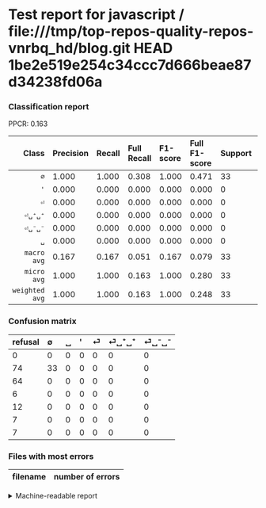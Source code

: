 # Test report for javascript / file:///tmp/top-repos-quality-repos-vnrbq_hd/blog.git HEAD 1be2e519e254c34ccc7d666beae87d34238fd06a

### Classification report

PPCR: 0.163

| Class | Precision | Recall | Full Recall | F1-score | Full F1-score | Support | Full Support | PPCR |
|------:|:----------|:-------|:------------|:---------|:---------|:--------|:-------------|:-----|
| `∅` | 1.000| 1.000| 0.308| 1.000| 0.471| 33| 107| 0.308 |
| `'` | 0.000| 0.000| 0.000| 0.000| 0.000| 0| 6| 0.000 |
| `⏎` | 0.000| 0.000| 0.000| 0.000| 0.000| 0| 12| 0.000 |
| `⏎␣⁺␣⁺` | 0.000| 0.000| 0.000| 0.000| 0.000| 0| 7| 0.000 |
| `⏎␣⁻␣⁻` | 0.000| 0.000| 0.000| 0.000| 0.000| 0| 7| 0.000 |
| `␣` | 0.000| 0.000| 0.000| 0.000| 0.000| 0| 64| 0.000 |
| `macro avg` | 0.167| 0.167| 0.051| 0.167| 0.079| 33| 203| 0.163 |
| `micro avg` | 1.000| 1.000| 0.163| 1.000| 0.280| 33| 203| 0.163 |
| `weighted avg` | 1.000| 1.000| 0.163| 1.000| 0.248| 33| 203| 0.163 |

### Confusion matrix

|refusal|  ∅| ␣| '| ⏎| ⏎␣⁺␣⁺| ⏎␣⁻␣⁻| 
|:---|:---|:---|:---|:---|:---|:---|
|0 |0 |0 |0 |0 |0 |0 |
|74 |33 |0 |0 |0 |0 |0 |
|64 |0 |0 |0 |0 |0 |0 |
|6 |0 |0 |0 |0 |0 |0 |
|12 |0 |0 |0 |0 |0 |0 |
|7 |0 |0 |0 |0 |0 |0 |
|7 |0 |0 |0 |0 |0 |0 |

### Files with most errors

| filename | number of errors|
|:----:|:-----|

<details>
    <summary>Machine-readable report</summary>
```json
{
  "cl_report": {"\u0027": {"f1-score": 0.0, "precision": 0.0, "recall": 0.0, "support": 0}, "macro avg": {"f1-score": 0.16666666666666666, "precision": 0.16666666666666666, "recall": 0.16666666666666666, "support": 33}, "micro avg": {"f1-score": 1.0, "precision": 1.0, "recall": 1.0, "support": 33}, "weighted avg": {"f1-score": 1.0, "precision": 1.0, "recall": 1.0, "support": 33}, "\u2205": {"f1-score": 1.0, "precision": 1.0, "recall": 1.0, "support": 33}, "\u23ce": {"f1-score": 0.0, "precision": 0.0, "recall": 0.0, "support": 0}, "\u23ce\u2423\u207a\u2423\u207a": {"f1-score": 0.0, "precision": 0.0, "recall": 0.0, "support": 0}, "\u23ce\u2423\u207b\u2423\u207b": {"f1-score": 0.0, "precision": 0.0, "recall": 0.0, "support": 0}, "\u2423": {"f1-score": 0.0, "precision": 0.0, "recall": 0.0, "support": 0}},
  "cl_report_full": {"\u0027": {"f1-score": 0.0, "precision": 0.0, "recall": 0.0, "support": 6}, "macro avg": {"f1-score": 0.07857142857142857, "precision": 0.16666666666666666, "recall": 0.0514018691588785, "support": 203}, "micro avg": {"f1-score": 0.2796610169491526, "precision": 1.0, "recall": 0.1625615763546798, "support": 203}, "weighted avg": {"f1-score": 0.24848698099929628, "precision": 0.5270935960591133, "recall": 0.1625615763546798, "support": 203}, "\u2205": {"f1-score": 0.4714285714285714, "precision": 1.0, "recall": 0.308411214953271, "support": 107}, "\u23ce": {"f1-score": 0.0, "precision": 0.0, "recall": 0.0, "support": 12}, "\u23ce\u2423\u207a\u2423\u207a": {"f1-score": 0.0, "precision": 0.0, "recall": 0.0, "support": 7}, "\u23ce\u2423\u207b\u2423\u207b": {"f1-score": 0.0, "precision": 0.0, "recall": 0.0, "support": 7}, "\u2423": {"f1-score": 0.0, "precision": 0.0, "recall": 0.0, "support": 64}},
  "ppcr": 0.1625615763546798
}
```
</details>
